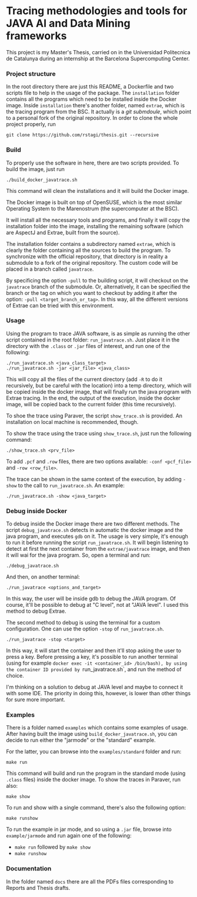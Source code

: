 # Tracing methodologies and tools for JAVA AI and Data Mining frameworks #

This project is my Master's Thesis, carried on in the Universidad Politecnica de Catalunya during an internship at the Barcelona Supercomputing Center.




### Project structure ###

In the root directory there are just this README, a Dockerfile and two scripts file to help in the usage of the package. The `installation` folder contains all the programs which need to be installed inside  the Docker image. Inside `installation` there's another folder, named `extrae`, which is the tracing program from the BSC. It actually is a *git submdoule*, which point to a personal fork of the original repository. In order to clone the whole project properly, run

	git clone https://github.com/rstagi/thesis.git --recursive



### Build ###

To properly use the software in here, there are two scripts provided. To build the image, just run
	
	./build_docker_javatrace.sh

This command will clean the installations and it will build the Docker image.

The Docker image is built on top of OpenSUSE, which is the most similar Operating System to the Marenostrum (the supercomputer at the BSC).

It will install all the necessary tools and programs, and finally it will copy the installation folder into the image, installing the remaining software (which are AspectJ and Extrae, built from the source).

The installation folder contains a subdirectory named `extrae`, which is clearly the folder containing all the sources to build the program. To synchronize with the official repository, that directory is in reality a submodule to a fork of the original repository. The custom code will be placed in a branch called `javatrace`.

By specificing the option `-pull` to the building script, it will checkout on the `javatrace` branch of the submodule. Or, alternatively, it can be specified the branch or the tag on which you want to checkout by adding it after the option: `-pull <target_branch_or_tag>`. In this way, all the different versions of Extrae can be tried with this environment.

### Usage ###

Using the program to trace JAVA software, is as simple as running the other script contained in the root folder: `run_javatrace.sh`. Just place it in the directory with the `.class` or `.jar` files of interest, and run one of the following:
 
	./run_javatrace.sh <java_class_target>
	./run_javatrace.sh -jar <jar_file> <java_class>

This will copy all the files of the current directory (add `-R` to do it recursively, but be careful with the location) into a temp directory, which will be copied inside the docker image, that will finally run the java program with Extrae tracing. In the end, the output of the execution, inside the docker image, will be copied back to the current folder (this time recursively).

To shoe the trace using Paraver, the script `show_trace.sh` is provided. An installation on local machine is recommended, though.

To show the trace using the trace using `show_trace.sh`, just run the following command:
	
	./show_trace.sh <prv_file>

To add `.pcf` and `.row` files, there are two options available: `-conf <pcf_file>` and `-row <row_file>`.

The trace can be shown in the same context of the execution, by adding `-show` to the call to `run_javatrace.sh`. An example:

	./run_javatrace.sh -show <java_target>


### Debug inside Docker ###

To debug inside the Docker image there are two different methods.
The script `debug_javatrace.sh` detects in automatic the docker image and the java program, and executes `gdb` on it.
The usage is very simple, it's enough to run it before running the script `run_javatrace.sh`. It will begin listening to detect at first the next container from the `extrae/javatrace` image, and then it will wai for the java program.
So, open a terminal and run:

    ./debug_javatrace.sh

And then, on another terminal:

    ./run_javatrace <options_and_target>

In this way, the user will be inside gdb to debug the JAVA program.
Of course, it'll be possible to debug at "C level", not at "JAVA level". I used this method to debug Extrae.


The second method to debug is using the terminal for a custom configuration. One can use the option `-stop` of `run_javatrace.sh`.

    ./run_javatrace -stop <target>

In this way, it will start the container and then it'll stop asking the user to press a key.
Before pressing a key, it's possible to run another terminal (using for example `docker exec -it <container_id> /bin/bash), by using the container ID provided by `run_javatrace.sh`, and run the method of choice.

I'm thinking on a solution to debug at JAVA level and maybe to connect it with some IDE. The priority in doing this, however, is lower than other things for sure more important.


### Examples ###

There is a folder named `examples` which contains some examples of usage. After having built the image using `build_docker_javatrace.sh`, you can decide to run either the "jarmode" or the "standard" example.

For the latter, you can browse into the `examples/standard` folder and run:

	make run

This command will build and run the program in the standard mode (using `.class` files) inside the docker image.
To show the traces in Paraver, run also:

	make show

To run and show with a single command, there's also the following option:

	make runshow


To run the example in jar mode, and so using a `.jar` file, browse into `example/jarmode` and run again one of the following:

* `make run` followed by `make show`
* `make runshow`

### Documentation ###

In the folder named `docs` there are all the PDFs files corresponding to Reports and Thesis drafts.

